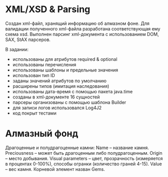 # XML/XSD & Parsing

Cоздан xml-файл, хранящий информацию об алмазном фоне. Для валидации полученного xml-файла разработана соответствующая ему схема xsd. Выполнен парсинг xml-документа с использованием DOM, SAX, StAX парсеров.

В задании:
* использованы для атрибутов required & optional
* использованы перечисления
* использованы шаблоны и предельные значения
* использован тип ID
* заданы значений атрибутов по умолчанию
* расширены типов (имитация наследования)
* использованы дата-время с помощью пакета java.time
* созданы в xml-документе 16 сущностей
* парсеры организованы с помощью шаблона Builder
* для записи логов использовался Log4J2
* код покрыт тестами

# Алмазный фонд
Драгоценные и полудрагоценные камни:
Name – название камня.
Preciousness – может быть драгоценным либо полудрагоценным.
Origin – место добывания.
Visual parameters – цвет, прозрачность (измеряется в процентах 0-100%), способы огранки (количество граней 4-15).
Value – вес камня.
Корневой элемент назван Gems.
